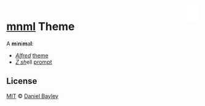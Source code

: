 <img src="img/logo.svg" width="9%" align="right">

[mnml] Theme
============
A **m**i**n**i**m**a**l**:

* _[Alfred]_ [theme]
* [_Z sh_]ell [prompt]

License
-------
[MIT] © [Daniel Bayley]

[MIT]:              LICENSE.md
[Daniel Bayley]:    https://github.com/danielbayley

[mnml]:             https://github.com/mnml-theme

[alfred]:           https://alfredapp.com
[theme]:            https://github.com/mnml-theme/alfred
[_z sh_]:           http://zsh.sourceforge.net/Doc/Release/User-Contributions.html#Prompt-Themes
[prompt]:           https://github.com/mnml-theme/prompt
